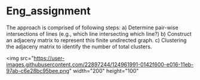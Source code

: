 # Eng_assignment


The approach is comprised of following steps:
a) Determine pair-wise intersections of lines (e.g., which line intersecting which line?)
b) Construct an adjaceny matrix to represent this finite undirected graph.
c) Clustering the adjaceny matrix to identify the number of total clusters.

<img src="https://user-images.githubusercontent.com/22897244/124961991-0142f600-e016-11eb-97ab-c6e28bc95bee.png" width="200" height="100"
     
     
